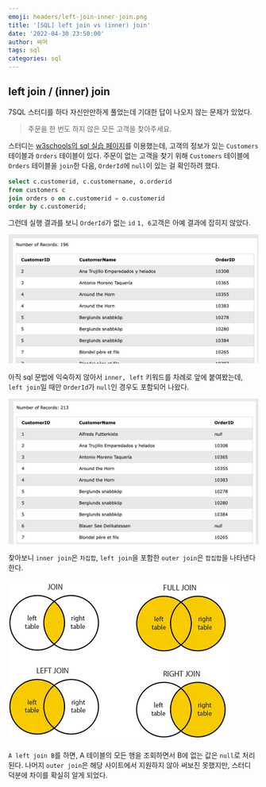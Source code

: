 ```yaml
---
emoji: headers/left-join-inner-join.png
title: '[SQL] left join vs (inner) join'
date: '2022-04-30 23:50:00'
author: 써머
tags: sql
categories: sql
---
```


## left join / (inner) join  

7SQL 스터디를 하다 자신만만하게 풀었는데 기대한 답이 나오지 않는 문제가 있었다.  

> 주문을 한 번도 하지 않은 모든 고객을 찾아주세요.  

<!--more-->

스터디는 [w3schools의 sql 실습 페이지](https://www.w3schools.com/sql/trysql.asp?filename=trysql_select_all)를 이용했는데, 고객의 정보가 있는 `Customers` 테이블과 `Orders` 테이블이 있다. 주문이 없는 고객을 찾기 위해 `Customers` 테이블에 `Orders` 테이블을 `join`한 다음, `OrderId`에 `null`이 있는 걸 확인하려 했다.  

```sql
select c.customerid, c.customername, o.orderid 
from customers c 
join orders o on c.customerid = o.customerid
order by c.customerid;
```

그런데 실행 결과를 보니 `OrderId`가 없는 `id` `1, 6`고객은 아예 결과에 잡히지 않았다.  

![sql_result](result1.png)  

아직 sql 문법에 익숙하지 않아서 `inner, left` 키워드를 차례로 앞에 붙여봤는데, `left join`일 때만 `OrderId`가 `null`인 경우도 포함되어 나왔다.  

![sql_result](result2.png)  

찾아보니 `inner join`은 `차집합`, `left join`을 포함한 `outer join`은 `합집합`을 나타낸다 한다.  

![join](join.png)  

`A left join B`를 하면, A 테이블의 모든 행을 조회하면서 B에 없는 값은 `null`로 처리된다. 나머지 `outer join`은 해당 사이트에서 지원하지 않아 써보진 못했지만, 스터디 덕분에 차이를 확실히 알게 되었다.  

<br/>

```toc
```
